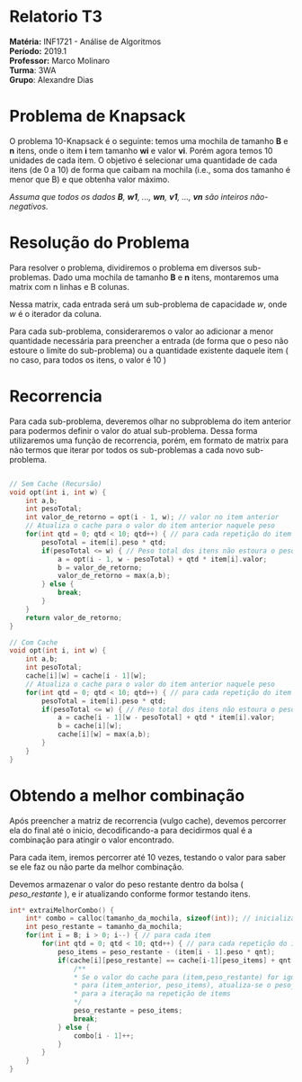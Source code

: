 # Relatorio T3

**Matéria:** INF1721 - Análise de Algoritmos  
**Período:** 2019.1  
**Professor:** Marco Molinaro  
**Turma**: 3WA  
**Grupo**: Alexandre Dias  

# Problema de Knapsack

O problema 10-Knapsack é o seguinte: temos uma mochila de tamanho **B** e **n** itens, onde o item **i** tem tamanho **wi** e valor **vi**. Porém agora temos 10 unidades de cada item. O objetivo é selecionar uma quantidade de cada itens (de 0 a 10) de forma que caibam na mochila (i.e., soma dos tamanho é menor que B) e que obtenha valor máximo. 

*Assuma que todos os dados **B**, **w1**, ..., **wn**, **v1**, ..., **vn** são inteiros não-negativos.*

# Resolução do Problema

Para resolver o problema, dividiremos o problema em diversos sub-problemas.
Dado uma mochila de tamanho **B** e **n** itens, montaremos uma matrix com n linhas e B colunas.  

Nessa matrix, cada entrada será um sub-problema de capacidade *w*, onde *w* é o iterador da coluna.  

Para cada sub-problema, consideraremos o valor ao adicionar a menor quantidade necessária para preencher a entrada (de forma que o peso não estoure o limite do sub-problema) ou a quantidade existente daquele item ( no caso, para todos os itens, o valor é 10 )  

# Recorrencia

Para cada sub-problema, deveremos olhar no subproblema do item anterior para podermos definir o valor do atual sub-problema. Dessa forma utilizaremos uma função de recorrencia, porém, em formato de matrix para não termos que iterar por todos os sub-problemas a cada novo sub-problema.

```.c

// Sem Cache (Recursão)
void opt(int i, int w) {
	int a,b;
	int pesoTotal;
	int valor_de_retorno = opt(i - 1, w); // valor no item anterior
	// Atualiza o cache para o valor do item anterior naquele peso
	for(int qtd = 0; qtd < 10; qtd++) { // para cada repetição do item (max: 10)
		pesoTotal = item[i].peso * qtd;
		if(pesoTotal <= w) { // Peso total dos itens não estoura o peso do sub-problema
			a = opt(i - 1, w - pesoTotal) + qtd * item[i].valor;
			b = valor_de_retorno;
			valor_de_retorno = max(a,b);
		} else {
			break;
		}
	}
	return valor_de_retorno;
}

// Com Cache
void opt(int i, int w) {
	int a,b;
	int pesoTotal;
	cache[i][w] = cache[i - 1][w];
	// Atualiza o cache para o valor do item anterior naquele peso
	for(int qtd = 0; qtd < 10; qtd++) { // para cada repetição do item (max: 10)
		pesoTotal = item[i].peso * qtd;
		if(pesoTotal <= w) { // Peso total dos itens não estoura o peso do sub-problema
			a = cache[i - 1][w - pesoTotal] + qtd * item[i].valor;
			b = cache[i][w];
			cache[i][w] = max(a,b);
		}
	}
}
```
  


# Obtendo a melhor combinação

Após preencher a matriz de recorrencia (vulgo cache), devemos percorrer ela do final até o inicio, decodificando-a para decidirmos qual é a combinação para atingir o valor encontrado.

  Para cada item, iremos percorrer até 10 vezes, testando o valor para saber se ele faz ou não parte da melhor combinação.

  Devemos armazenar o valor do peso restante dentro da bolsa ( *peso_restante* ), e ir atualizando conforme formor testando itens.

```.c
int* extraiMelhorCombo() {
	int* combo = calloc(tamanho_da_mochila, sizeof(int)); // inicializa o vetor um vetor de zeros
	int peso_restante = tamanho_da_mochila;
	for(int i = B; i > 0; i--) { // para cada item
		for(int qtd = 0; qtd < 10; qtd++) { // para cada repetição do item
			peso_items = peso_restante - (item[i - 1].peso * qnt);
			if(cache[i][peso_restante] == cache[i-1][peso_items] + qnt * item[i].value) {
				/**
				* Se o valor do cache para (item,peso_restante) for igual ao cache
				* para (item_anterior, peso_items), atualiza-se o peso_restante e
				* para a iteração na repetição de items
				*/
				peso_restante = peso_items;
				break;
			} else {
				combo[i - 1]++;
			}
		}
	}
}

```
